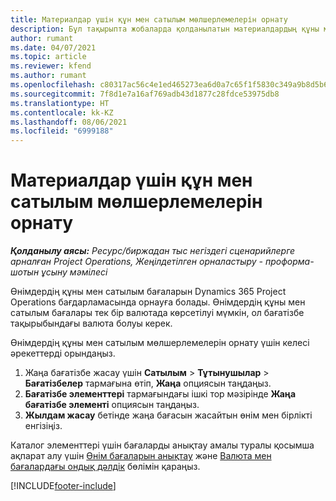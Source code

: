 ```yaml
---
title: Материалдар үшін құн мен сатылым мөлшерлемелерін орнату
description: Бұл тақырыпта жобаларда қолданылатын материалдардың құны мен сатылым мөлшерлемелерін орнату әдісі туралы ақпарат берілген.
author: rumant
ms.date: 04/07/2021
ms.topic: article
ms.reviewer: kfend
ms.author: rumant
ms.openlocfilehash: c80317ac56c4e1ed465273ea6d0a7c65f1f5830c349a9b8d5b6f7f8d92424c7b
ms.sourcegitcommit: 7f8d1e7a16af769adb43d1877c28fdce53975db8
ms.translationtype: HT
ms.contentlocale: kk-KZ
ms.lasthandoff: 08/06/2021
ms.locfileid: "6999188"
---
```

# <a name="set-up-cost-and-sales-rates-for-materials"></a>Материалдар үшін құн мен сатылым мөлшерлемелерін орнату

_**Қолданылу аясы:** Ресурс/биржадан тыс негіздегі сценарийлерге арналған Project Operations, Жеңілдетілген орналастыру - проформа-шотын ұсыну мәмілесі_

Өнімдердің құны мен сатылым бағаларын Dynamics 365 Project Operations бағдарламасында орнауға болады. Өнімдердің құны мен сатылым бағалары тек бір валютада көрсетілуі мүмкін, ол бағатізбе тақырыбындағы валюта болуы керек.

Өнімдердің құны мен сатылым мөлшерлемелерін орнату үшін келесі әрекеттерді орындаңыз. 

1. Жаңа бағатізбе жасау үшін **Сатылым** > **Тұтынушылар** > **Бағатізбелер** тармағына өтіп, **Жаңа** опциясын таңдаңыз. 
2. **Бағатізбе элементтері** тармағындағы ішкі тор мәзірінде **Жаңа бағатізбе элементі** опциясын таңдаңыз. 
3. **Жылдам жасау** бетінде жаңа бағасын жасайтын өнім мен бірлікті енгізіңіз.

Каталог элементтері үшін бағаларды анықтау амалы туралы қосымша ақпарат алу үшін [Өнім бағаларын анықтау](/dynamics365/sales-enterprise/create-price-lists-price-list-items-define-pricing-products.md) және [Валюта мен бағалардағы ондық дәлдік](/dynamics365/sales-enterprise/decimal-precision-currency-pricing.md) бөлімін қараңыз.

[!INCLUDE[footer-include](../includes/footer-banner.md)]
